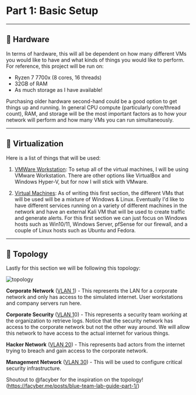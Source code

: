 # **Part 1: Basic Setup**

------

## 🔹 Hardware

In terms of hardware, this will all be dependent on how many different VMs you would like to have and what kinds of things you would like to perform. For reference, this project will be run on:

* Ryzen 7 7700x (8 cores, 16 threads) 
* 32GB of RAM
* As much storage as I have available!

Purchasing older hardware second-hand could be a good option to get things up and running. In general CPU compute (particularly core/thread count), RAM, and storage will be the most important factors as to how your network will perform and how many VMs you can run simultaneously. 

------

## 🔹 Virtualization

Here is a list of things that will be used:

1. <u>VMWare Workstation</u>: To setup all of the virtual machines, I will be using VMware Workstation. There are other options like VirtualBox and Windows Hyper-V, but for now I will stick with VMware.  

2. <u>Virtual Machines</u>: As of writing this first section, the different VMs that will be used will be a mixture of Windows & Linux. Eventually I'd like to have different services running on a variety of different machines in the network and have an external Kali VM that will be used to create traffic and generate alerts. For this first section we can just focus on Windows hosts such as Win10/11, Windows Server, pfSense for our firewall, and a couple of Linux hosts such as Ubuntu and Fedora.  

------

## 🔹 Topology

Lastly for this section we will be following this topology:

![topology](C:\Users\Alex\Downloads\topology.png)

**Corporate Network** (<u>VLAN 1</u>) - This represents the LAN for a corporate network and only has access to the simulated internet. User workstations and company servers run here.

**Corporate Security** (<u>VLAN 1</u>0) - This represents a security team working at the organization to retrieve logs. Notice that the security network has access to the corporate network but not the other way around. We will allow this network to have access to the actual internet for various things.

**Hacker Network** (<u>VLAN 20</u>) - This represents bad actors from the internet trying to breach and gain access to the corporate network.

**Management Network** (<u>VLAN 30</u>) - This will be used to configure critical security infrastructure.

Shoutout to @facyber for the inspiration on the topology! (https://facyber.me/posts/blue-team-lab-guide-part-1/)